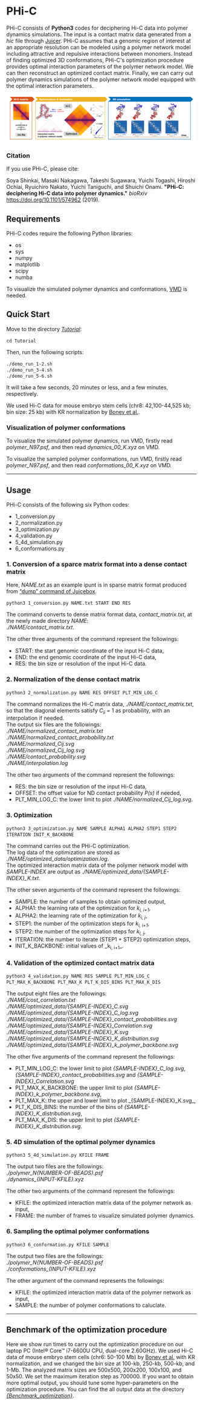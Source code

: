 # PHi-C

PHi-C consists of **Python3** codes for deciphering Hi-C data into polymer dynamics simulations.
The input is a contact matrix data generated from a _hic_ file through [Juicer](https://github.com/aidenlab/juicer).
PHi-C assumes that a genomic region of interest at an appropriate resolution can be modeled using a polymer network model including attractive and repulsive interactions between monomers.
Instead of finding optimized 3D conformations, PHi-C's optimization procedure provides optimal interaction parameters of the polymer network model.
We can then reconstruct an optimized contact matrix.
Finally, we can carry out polymer dynamics simulations of the polymer network model equipped with the optimal interaction parameters.

![overview](/images/overview.png)

### Citation

If you use PHi-C, please cite:

Soya Shinkai, Masaki Nakagawa, Takeshi Sugawara, Yuichi Togashi, Hiroshi Ochiai,
Ryuichiro Nakato, Yuichi Taniguchi, and Shuichi Onami.
**"PHi-C: deciphering Hi-C data into polymer dynamics."**
_bioRxiv_ <https://doi.org/10.1101/574962> (2019).

## Requirements

PHi-C codes require the following Python libraries:

-   os
-   sys
-   numpy
-   matplotlib
-   scipy
-   numba

To visualize the simulated polymer dynamics and conformations, [VMD](https://www.ks.uiuc.edu/Research/vmd/) is needed.

## Quick Start

Move to the directory [_Tutorial_](/Tutorial):

    cd Tutorial

Then, run the following scripts:

    ./demo_run_1-2.sh
    ./demo_run_3-4.sh
    ./demo_run_5-6.sh

It will take a few seconds, 20 minutes or less, and a few minutes, respectively.

We used Hi-C data for mouse embryo stem cells (chr8: 42,100-44,525 kb; bin size: 25 kb) with KR normalization by [Bonev et al.](https://doi.org/10.1016/j.cell.2017.09.043).

### Visualization of polymer conformations

To visualize the simulated polymer dynamics, run VMD, firstly read _polymer_N97.psf_, and then read _dynamics_00_K.xyz_ on VMD.

To visualize the sampled polymer conformations, run VMD, firstly read _polymer_N97.psf_, and then read _conformations_00_K.xyz_ on VMD.

* * *

## Usage

PHi-C consists of the following six Python codes:

-   1_conversion.py
-   2_normalization.py
-   3_optimization.py
-   4_validation.py
-   5_4d_simulation.py
-   6_conformations.py

### 1. Conversion of a sparce matrix format into a dense contact matrix

Here, _NAME.txt_ as an example ipunt is in sparse matrix format produced from [“dump” command of Juicebox](https://github.com/aidenlab/juicer/wiki/Data-Extraction).

    python3 1_conversion.py NAME.txt START END RES

The command converts to dense matrix format data, _contact_matrix.txt_, at the newly made directory _NAME_:  
_./NAME/contact_matrix.txt_.

The other three arguments of the command represent the followings:

-   START: the start genomic coordinate of the input Hi-C data,
-   END: the end genomic coordinate of the input Hi-C data,
-   RES: the bin size or resolution of the input Hi-C data.

### 2. Normalization of the dense contact matrix

    python3 2_normalization.py NAME RES OFFSET PLT_MIN_LOG_C

The command normalizes the Hi-C matrix data, _./NAME/contact_matrix.txt_, so that the diagonal elements satisfy _C<sub>ii</sub>_ = 1 as probability, with an interpolation if needed.  
The output six files are the followings:  
_./NAME/normalized_contact_matrix.txt_  
_./NAME/normalized_contact_probability.txt_  
_./NAME/normalized_Cij.svg_  
_./NAME/normalized_Cij_log.svg_  
_./NAME/contact_probability.svg_  
_./NAME/interpolation.log_

The other two arguments of the command represent the followings:

-   RES: the bin size or resolution of the input Hi-C data,
-   OFFSET: the offset value for ND contact probability _P(s)_ if needed,
-   PLT_MIN_LOG_C: the lower limit to plot _./NAME/normalized_Cij_log.svg_.

### 3. Optimization

    python3 3_optimization.py NAME SAMPLE ALPHA1 ALPHA2 STEP1 STEP2 ITERATION INIT_K_BACKBONE

The command carries out the PHi-C optimization.  
The log data of the optimization are stored as _./NAME/optimized_data/optimization.log_.  
The optimized interaction matrix data of the polymer network model with _SAMPLE-INDEX_ are output as
_./NAME/optimized_data/{SAMPLE-INDEX}\_K.txt_.

The other seven arguments of the command represent the followings:

-   SAMPLE: the number of samples to obtain optimized output,
-   ALPHA1: the learning rate of the optimization for _k<sub>i, i+1</sub>_,
-   ALPHA2: the learning rate of the optimization for _k<sub>i, j</sub>_,
-   STEP1: the number of the optimization steps for _k<sub>i, i+1</sub>_,
-   STEP2: the number of the optimization steps for _k<sub>i, j</sub>_,
-   ITERATION: the number to iterate (STEP1 + STEP2) optimization steps,
-   INIT_K_BACKBONE: initial values of \_k<sub>i, i+1</sub>_.

### 4. Validation of the optimized contact matrix data

    python3 4_validation.py NAME RES SAMPLE PLT_MIN_LOG_C PLT_MAX_K_BACKBONE PLT_MAX_K PLT_K_DIS_BINS PLT_MAX_K_DIS

The output eight files are the followings:  
_./NAME/cost_correlation.txt_  
_./NAME/optimized_data/{SAMPLE-INDEX}\_C.svg_  
_./NAME/optimized_data/{SAMPLE-INDEX}\_C_log.svg_  
_./NAME/optimized_data/{SAMPLE-INDEX}\_contact_probabilities.svg_  
_./NAME/optimized_data/{SAMPLE-INDEX}\_Correlation.svg_  
_./NAME/optimized_data/{SAMPLE-INDEX}\_K.svg_  
_./NAME/optimized_data/{SAMPLE-INDEX}\_K_distribution.svg_  
_./NAME/optimized_data/{SAMPLE-INDEX}\_k_polymer_backbone.svg_

The other five arguments of the command represent the followings:

-   PLT_MIN_LOG_C: the lower limit to plot _{SAMPLE-INDEX}\_C_log.svg_, _{SAMPLE-INDEX}\_contact_probabilities.svg_ and _{SAMPLE-INDEX}\_Correlation.svg_
-   PLT_MAX_K_BACKBONE: the upper limit to plot _{SAMPLE-INDEX}\_k_polymer_backbone.svg_,
-   PLT_MAX_K: the upper and lower limit to plot _{SAMPLE-INDEX}\_K.svg\_,
-   PLT_K_DIS_BINS: the number of the bins of _{SAMPLE-INDEX}\_K_distribution.svg_,
-   PLT_MAX_K_DIS: the upper limit to plot _{SAMPLE-INDEX}\_K_distribution.svg_.

### 5. 4D simulation of the optimal polymer dynamics

    python3 5_4d_simulation.py KFILE FRAME

The output two files are the followings:  
_./polymer_N{NUMBER-OF-BEADS}.psf_  
_./dynamics\_{INPUT-KFILE}.xyz_

The other two arguments of the command represent the followings:

-   KFILE: the optimized interaction matrix data of the polymer network as input,
-   FRAME: the number of frames to visualize simulated polymer dynamics.

### 6. Sampling the optimal polymer conformations

    python3 6_conformation.py KFILE SAMPLE

The output two files are the followings:  
_./polymer_N{NUMBER-OF-BEADS}.psf_  
_./conformations\_{INPUT-KFILE}.xyz_

The other argument of the command represents the followings:

-   KFILE: the optimized interaction matrix data of the polymer network as input,
-   SAMPLE: the number of polymer conformations to caluclate.

* * *

## Benchmark of the optimization procedure

Here we show run times to carry out the optimization procedure on our laptop PC (Intel® Core™ i7-6600U CPU, dual-core 2.60GHz).
We used Hi-C data of mouse embryo stem cells (chr6: 50-100 Mb) by [Bonev et al.](https://doi.org/10.1016/j.cell.2017.09.043) with KR normalization, and we changed the bin size at 100-kb, 250-kb, 500-kb, and 1-Mb.
The analyzed matrix sizes are 500x500, 200x200, 100x100, and 50x50.
We set the maximum iteration step as 700000.
If you want to obtain more optimal output, you should tune some hyper-parameters on the optimization procedure.
You can find the all output data at the directory [_{Benchmark_optimization}_](/Benchmark_optimization).

